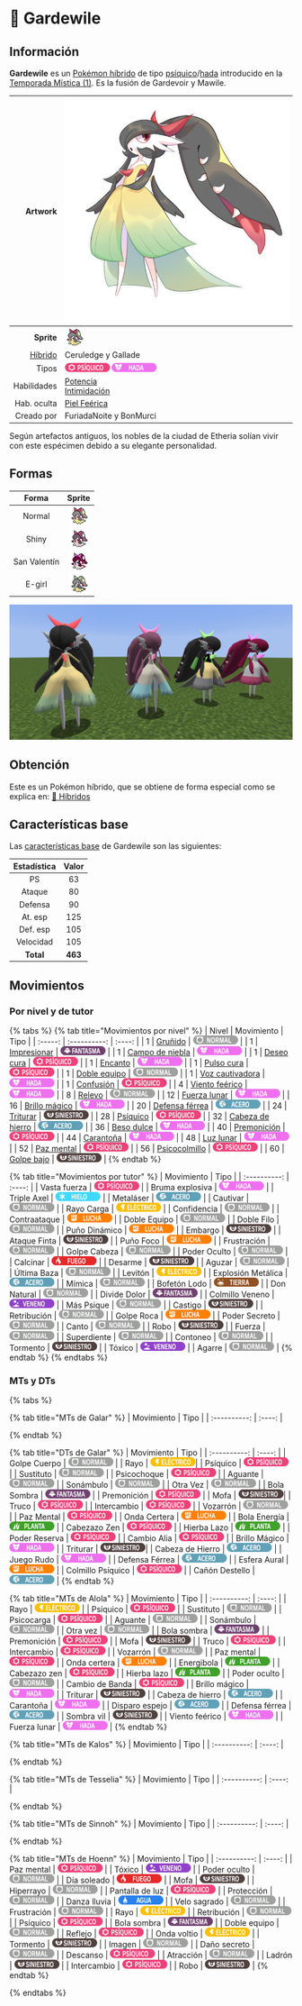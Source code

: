# 🧬 Gardewile

## Información

**Gardewile** es un [Pokémon híbrido](../../funciones/hibridos.md) de tipo [psíquico](https://www.wikidex.net/wiki/Tipo_psiquico)/[hada](https://www.wikidex.net/wiki/Tipo_Hada) introducido en la [Temporada Mística (1)](./). Es la fusión de Gardevoir y Mawile.

|                     **Artwork** | ![Artwork de Gardewile](../../images/pokemon/temporada-1/Gardewile.png)                                                                                    |
| ------------------------------: | -------------------------------------------------------------------------------------------------------------------------------------- |
|                      **Sprite** | ![Sprite de Gardewile](../../images/pokemon/temporada-1/Gardewile-sprite.png)                                                          |
| [Híbrido](#) | Ceruledge y Gallade                                                                                                                     |
|                           Tipos | ![Tipo psiquico](../../images/pokemon/tipos/tipo_psiquico.png) ![Tipo hada](../../images/pokemon/tipos/tipo_hada.png)        |
|                     Habilidades | [Potencia](https://www.wikidex.net/wiki/Potencia)<br>[Intimidación](https://www.wikidex.net/wiki/Intimidación) |
|                     Hab. oculta | [Piel Feérica](https://www.wikidex.net/wiki/Piel_fe%C3%A9rica)                                                                       |
|                      Creado por | FuriadaNoite y BonMurci                                                                                                                |

Según artefactos antiguos, los nobles de la ciudad de Etheria solían vivir con este espécimen debido a su elegante personalidad.

## Formas

|  Forma |                                            Sprite                                           |
| :----: | :-----------------------------------------------------------------------------------------: |
| Normal |        ![Sprite de Gardewile](../../images/pokemon/temporada-1/Gardewile-sprite.png)        |
|  Shiny |  ![Sprite de Gardewile Shiny](../../images/pokemon/temporada-1/Gardewile-sprite-shiny.png)  |
| San Valentín | ![Sprite de Gardewile San Valentín](../../images/pokemon/temporada-1/Gardewile-sprite-valentines.png) |
| E-girl | ![Sprite de Gardewile E-girl](../../images/pokemon/temporada-1/Gardewile-sprite-egirl.png) |

![Formas de Gardewile](../../images/pokemon/temporada-1/Gardewile-formas.png)

## Obtención

Este es un Pokémon híbrido, que se obtiene de forma especial como se explica en: [🧬 Híbridos](../../funciones/hibridos.md)

## Características base

Las [características base](https://www.wikidex.net/wiki/Caracter%C3%ADsticas) de Gardewile son las siguientes:

| Estadística |  Valor  |
| :---------: | :-----: |
|      PS     |    63   |
|    Ataque   |    80   |
|   Defensa   |    90   |
|   At. esp   |   125   |
|   Def. esp  |   105   |
|  Velocidad  |   105   |
|  **Total**  | **463** |

## Movimientos

### Por nivel y de tutor

{% tabs %}
{% tab title="Movimientos por nivel" %}
| Nivel | Movimiento | Tipo |
| :-----: | :----------: | :----: |
| 1 | [Gruñido](https://www.wikidex.net/wiki/Gruñido) | ![tipo normal](../../images/pokemon/tipos/tipo_normal.png) |
| 1 | [Impresionar](https://www.wikidex.net/wiki/Impresionar) | ![tipo fantasma](../../images/pokemon/tipos/tipo_fantasma.png) |
| 1 | [Campo de niebla](https://www.wikidex.net/wiki/Campo_de_niebla) | ![tipo hada](../../images/pokemon/tipos/tipo_hada.png) |
| 1 | [Deseo cura](https://www.wikidex.net/wiki/Deseo_cura) | ![tipo psiquico](../../images/pokemon/tipos/tipo_psiquico.png) |
| 1 | [Encanto](https://www.wikidex.net/wiki/Encanto) | ![tipo hada](../../images/pokemon/tipos/tipo_hada.png) |
| 1 | [Pulso cura](https://www.wikidex.net/wiki/Pulso_cura) | ![tipo psiquico](../../images/pokemon/tipos/tipo_psiquico.png) |
| 1 | [Doble equipo](https://www.wikidex.net/wiki/Doble_equipo) | ![tipo normal](../../images/pokemon/tipos/tipo_normal.png) |
| 1 | [Voz cautivadora](https://www.wikidex.net/wiki/Voz_cautivadora) | ![tipo hada](../../images/pokemon/tipos/tipo_hada.png) |
| 1 | [Confusión](https://www.wikidex.net/wiki/Confusión) | ![tipo psiquico](../../images/pokemon/tipos/tipo_psiquico.png) |
| 4 | [Viento feérico](https://www.wikidex.net/wiki/Viento_feérico) | ![tipo hada](../../images/pokemon/tipos/tipo_hada.png) |
| 8 | [Relevo](https://www.wikidex.net/wiki/Relevo) | ![tipo normal](../../images/pokemon/tipos/tipo_normal.png) |
| 12 | [Fuerza lunar](https://www.wikidex.net/wiki/Fuerza_lunar) | ![tipo hada](../../images/pokemon/tipos/tipo_hada.png) |
| 16 | [Brillo mágico](https://www.wikidex.net/wiki/Brillo_mágico) | ![tipo hada](../../images/pokemon/tipos/tipo_hada.png) |
| 20 | [Defensa férrea](https://www.wikidex.net/wiki/Defensa_férrea) | ![tipo acero](../../images/pokemon/tipos/tipo_acero.png) |
| 24 | [Triturar](https://www.wikidex.net/wiki/Triturar) | ![tipo siniestro](../../images/pokemon/tipos/tipo_siniestro.png) |
| 28 | [Psíquico](https://www.wikidex.net/wiki/Psíquico) | ![tipo psiquico](../../images/pokemon/tipos/tipo_psiquico.png) |
| 32 | [Cabeza de hierro](https://www.wikidex.net/wiki/Cabeza_de_hierro) | ![tipo acero](../../images/pokemon/tipos/tipo_acero.png) |
| 36 | [Beso dulce](https://www.wikidex.net/wiki/Beso_dulce) | ![tipo hada](../../images/pokemon/tipos/tipo_hada.png) |
| 40 | [Premonición](https://www.wikidex.net/wiki/Premonición) | ![tipo psiquico](../../images/pokemon/tipos/tipo_psiquico.png) |
| 44 | [Carantoña](https://www.wikidex.net/wiki/Carantoña) | ![tipo hada](../../images/pokemon/tipos/tipo_hada.png) |
| 48 | [Luz lunar](https://www.wikidex.net/wiki/Luz_lunar) | ![tipo hada](../../images/pokemon/tipos/tipo_hada.png) |
| 52 | [Paz mental](https://www.wikidex.net/wiki/Paz_mental) | ![tipo psiquico](../../images/pokemon/tipos/tipo_psiquico.png) |
| 56 | [Psicocolmillo](https://www.wikidex.net/wiki/Psicocolmillo) | ![tipo psiquico](../../images/pokemon/tipos/tipo_psiquico.png) |
| 60 | [Golpe bajo](https://www.wikidex.net/wiki/) | ![tipo siniestro](../../images/pokemon/tipos/tipo_siniestro.png) |
{% endtab %}

{% tab title="Movimientos por tutor" %}
| Movimiento | Tipo |
| :----------: | :----: |
| Vasta fuerza | ![tipo psiquico](../../images/pokemon/tipos/tipo_psiquico.png) |
| Bruma explosiva | ![tipo hada](../../images/pokemon/tipos/tipo_hada.png) |
| Triple Axel | ![tipo hielo](../../images/pokemon/tipos/tipo_hielo.png) |
| Metaláser | ![tipo acero](../../images/pokemon/tipos/tipo_acero.png) |
| Cautivar | ![tipo normal](../../images/pokemon/tipos/tipo_normal.png) |
| Rayo Carga | ![tipo electrico](../../images/pokemon/tipos/tipo_electrico.png) |
| Confidencia | ![tipo normal](../../images/pokemon/tipos/tipo_normal.png) |
| Contraataque | ![tipo lucha](../../images/pokemon/tipos/tipo_lucha.png) |
| Doble Equipo | ![tipo normal](../../images/pokemon/tipos/tipo_normal.png) |
| Doble Filo | ![tipo normal](../../images/pokemon/tipos/tipo_normal.png) |
| Puño Dinámico | ![tipo lucha](../../images/pokemon/tipos/tipo_lucha.png) |
| Embargo | ![tipo siniestro](../../images/pokemon/tipos/tipo_siniestro.png) |
| Ataque Finta | ![tipo siniestro](../../images/pokemon/tipos/tipo_siniestro.png) |
| Puño Foco | ![tipo lucha](../../images/pokemon/tipos/tipo_lucha.png) |
| Frustración | ![tipo normal](../../images/pokemon/tipos/tipo_normal.png) |
| Golpe Cabeza | ![tipo normal](../../images/pokemon/tipos/tipo_normal.png) |
| Poder Oculto | ![tipo normal](../../images/pokemon/tipos/tipo_normal.png) |
| Calcinar | ![tipo fuego](../../images/pokemon/tipos/tipo_fuego.png) |
| Desarme | ![tipo siniestro](../../images/pokemon/tipos/tipo_siniestro.png) |
| Aguzar | ![tipo normal](../../images/pokemon/tipos/tipo_normal.png) |
| Última Baza | ![tipo normal](../../images/pokemon/tipos/tipo_normal.png) |
| Levitón | ![tipo electrico](../../images/pokemon/tipos/tipo_electrico.png) |
| Explosión Metálica | ![tipo acero](../../images/pokemon/tipos/tipo_acero.png) |
| Mímica | ![tipo normal](../../images/pokemon/tipos/tipo_normal.png) |
| Bofetón Lodo | ![tipo tierra](../../images/pokemon/tipos/tipo_tierra.png) |
| Don Natural | ![tipo normal](../../images/pokemon/tipos/tipo_normal.png) |
| Divide Dolor | ![tipo fantasma](../../images/pokemon/tipos/tipo_fantasma.png) |
| Colmillo Veneno | ![tipo veneno](../../images/pokemon/tipos/tipo_veneno.png) |
| Más Psique | ![tipo normal](../../images/pokemon/tipos/tipo_normal.png) |
| Castigo | ![tipo siniestro](../../images/pokemon/tipos/tipo_siniestro.png) |
| Retribución | ![tipo normal](../../images/pokemon/tipos/tipo_normal.png) |
| Golpe Roca | ![tipo lucha](../../images/pokemon/tipos/tipo_lucha.png) |
| Poder Secreto | ![tipo normal](../../images/pokemon/tipos/tipo_normal.png) |
| Canto | ![tipo normal](../../images/pokemon/tipos/tipo_normal.png) |
| Robo | ![tipo siniestro](../../images/pokemon/tipos/tipo_siniestro.png) |
| Fuerza | ![tipo normal](../../images/pokemon/tipos/tipo_normal.png) |
| Superdiente | ![tipo normal](../../images/pokemon/tipos/tipo_normal.png) |
| Contoneo | ![tipo normal](../../images/pokemon/tipos/tipo_normal.png) |
| Tormento | ![tipo siniestro](../../images/pokemon/tipos/tipo_siniestro.png) |
| Tóxico | ![tipo veneno](../../images/pokemon/tipos/tipo_veneno.png) |
| Agarre | ![tipo normal](../../images/pokemon/tipos/tipo_normal.png) |
{% endtab %}
{% endtabs %}

### MTs y DTs
{% tabs %}

{% tab title="MTs de Galar" %}
| Movimiento | Tipo |
| :----------: | :----: |

{% endtab %}

{% tab title="DTs de Galar" %}
| Movimiento | Tipo |
| :----------: | :----: |
| Golpe Cuerpo       | ![tipo normal](../../images/pokemon/tipos/tipo_normal.png)      |
| Rayo               | ![tipo eléctrico](../../images/pokemon/tipos/tipo_electrico.png)|
| Psíquico           | ![tipo psíquico](../../images/pokemon/tipos/tipo_psiquico.png)  |
| Sustituto          | ![tipo normal](../../images/pokemon/tipos/tipo_normal.png)      |
| Psicochoque        | ![tipo psíquico](../../images/pokemon/tipos/tipo_psiquico.png)  |
| Aguante            | ![tipo normal](../../images/pokemon/tipos/tipo_normal.png)      |
| Sonámbulo          | ![tipo normal](../../images/pokemon/tipos/tipo_normal.png)      |
| Otra Vez           | ![tipo normal](../../images/pokemon/tipos/tipo_normal.png)      |
| Bola Sombra        | ![tipo fantasma](../../images/pokemon/tipos/tipo_fantasma.png)  |
| Premonición        | ![tipo psíquico](../../images/pokemon/tipos/tipo_psiquico.png)  |
| Mofa               | ![tipo siniestro](../../images/pokemon/tipos/tipo_siniestro.png)|
| Truco              | ![tipo psíquico](../../images/pokemon/tipos/tipo_psiquico.png)  |
| Intercambio        | ![tipo psíquico](../../images/pokemon/tipos/tipo_psiquico.png)  |
| Vozarrón           | ![tipo normal](../../images/pokemon/tipos/tipo_normal.png)      |
| Paz Mental         | ![tipo psíquico](../../images/pokemon/tipos/tipo_psiquico.png)  |
| Onda Certera       | ![tipo lucha](../../images/pokemon/tipos/tipo_lucha.png)        |
| Bola Energía       | ![tipo planta](../../images/pokemon/tipos/tipo_planta.png)      |
| Cabezazo Zen       | ![tipo psíquico](../../images/pokemon/tipos/tipo_psiquico.png)  |
| Hierba Lazo        | ![tipo planta](../../images/pokemon/tipos/tipo_planta.png)      |
| Poder Reserva      | ![tipo psíquico](../../images/pokemon/tipos/tipo_psiquico.png)  |
| Cambio Alia        | ![tipo psíquico](../../images/pokemon/tipos/tipo_psiquico.png)  |
| Brillo Mágico      | ![tipo hada](../../images/pokemon/tipos/tipo_hada.png)          |
| Triturar           | ![tipo siniestro](../../images/pokemon/tipos/tipo_siniestro.png)|
| Cabeza de Hierro   | ![tipo acero](../../images/pokemon/tipos/tipo_acero.png)        |
| Juego Rudo         | ![tipo hada](../../images/pokemon/tipos/tipo_hada.png)          |
| Defensa Férrea     | ![tipo acero](../../images/pokemon/tipos/tipo_acero.png)        |
| Esfera Aural       | ![tipo lucha](../../images/pokemon/tipos/tipo_lucha.png)        |
| Colmillo Psíquico  | ![tipo psíquico](../../images/pokemon/tipos/tipo_psiquico.png)  |
| Cañón Destello     | ![tipo acero](../../images/pokemon/tipos/tipo_acero.png)        |
{% endtab %}

{% tab title="MTs de Alola" %}
| Movimiento | Tipo |
| :----------: | :----: |
| Rayo                | ![tipo eléctrico](../../images/pokemon/tipos/tipo_electrico.png)  |
| Psíquico            | ![tipo psíquico](../../images/pokemon/tipos/tipo_psiquico.png)    |
| Sustituto           | ![tipo normal](../../images/pokemon/tipos/tipo_normal.png)        |
| Psicocarga          | ![tipo psíquico](../../images/pokemon/tipos/tipo_psiquico.png)    |
| Aguante             | ![tipo normal](../../images/pokemon/tipos/tipo_normal.png)        |
| Sonámbulo           | ![tipo normal](../../images/pokemon/tipos/tipo_normal.png)        |
| Otra vez            | ![tipo normal](../../images/pokemon/tipos/tipo_normal.png)        |
| Bola sombra         | ![tipo fantasma](../../images/pokemon/tipos/tipo_fantasma.png)    |
| Premonición         | ![tipo psíquico](../../images/pokemon/tipos/tipo_psiquico.png)    |
| Mofa                | ![tipo siniestro](../../images/pokemon/tipos/tipo_siniestro.png)  |
| Truco               | ![tipo psíquico](../../images/pokemon/tipos/tipo_psiquico.png)    |
| Intercambio         | ![tipo psíquico](../../images/pokemon/tipos/tipo_psiquico.png)    |
| Vozarrón            | ![tipo normal](../../images/pokemon/tipos/tipo_normal.png)        |
| Paz mental          | ![tipo psíquico](../../images/pokemon/tipos/tipo_psiquico.png)    |
| Onda certera        | ![tipo lucha](../../images/pokemon/tipos/tipo_lucha.png)          |
| Energibola          | ![tipo planta](../../images/pokemon/tipos/tipo_planta.png)        |
| Cabezazo zen        | ![tipo psíquico](../../images/pokemon/tipos/tipo_psiquico.png)    |
| Hierba lazo         | ![tipo planta](../../images/pokemon/tipos/tipo_planta.png)        |
| Poder oculto        | ![tipo normal](../../images/pokemon/tipos/tipo_normal.png)        |
| Cambio de Banda     | ![tipo psíquico](../../images/pokemon/tipos/tipo_psiquico.png)    |
| Brillo mágico       | ![tipo hada](../../images/pokemon/tipos/tipo_hada.png)            |
| Triturar            | ![tipo siniestro](../../images/pokemon/tipos/tipo_siniestro.png)  |
| Cabeza de hierro    | ![tipo acero](../../images/pokemon/tipos/tipo_acero.png)          |
| Carantoña           | ![tipo hada](../../images/pokemon/tipos/tipo_hada.png)            |
| Disparo espejo      | ![tipo acero](../../images/pokemon/tipos/tipo_acero.png)          |
| Defensa férrea      | ![tipo acero](../../images/pokemon/tipos/tipo_acero.png)          |
| Sombra vil          | ![tipo siniestro](../../images/pokemon/tipos/tipo_siniestro.png)  |
| Viento feérico      | ![tipo hada](../../images/pokemon/tipos/tipo_hada.png)            |
| Fuerza lunar        | ![tipo hada](../../images/pokemon/tipos/tipo_hada.png)            |
{% endtab %}

{% tab title="MTs de Kalos" %}
| Movimiento | Tipo |
| :----------: | :----: |

{% endtab %}

{% tab title="MTs de Tesselia" %}
| Movimiento | Tipo |
| :----------: | :----: |

{% endtab %}

{% tab title="MTs de Sinnoh" %}
| Movimiento | Tipo |
| :----------: | :----: |

{% endtab %}

{% tab title="MTs de Hoenn" %}
| Movimiento | Tipo |
| :----------: | :----: |
| Paz mental          | ![tipo psíquico](../../images/pokemon/tipos/tipo_psiquico.png)    |
| Tóxico              | ![tipo veneno](../../images/pokemon/tipos/tipo_veneno.png)    |
| Poder oculto        | ![tipo normal](../../images/pokemon/tipos/tipo_normal.png)    |
| Día soleado         | ![tipo fuego](../../images/pokemon/tipos/tipo_fuego.png)    |
| Mofa                | ![tipo siniestro](../../images/pokemon/tipos/tipo_siniestro.png)    |
| Hiperrayo           | ![tipo normal](../../images/pokemon/tipos/tipo_normal.png)    |
| Pantalla de luz     | ![tipo psíquico](../../images/pokemon/tipos/tipo_psiquico.png)    |
| Protección          | ![tipo normal](../../images/pokemon/tipos/tipo_normal.png)    |
| Danza lluvia        | ![tipo agua](../../images/pokemon/tipos/tipo_agua.png)    |
| Velo sagrado        | ![tipo normal](../../images/pokemon/tipos/tipo_normal.png)    |
| Frustración         | ![tipo normal](../../images/pokemon/tipos/tipo_normal.png)    |
| Rayo                | ![tipo electrico](../../images/pokemon/tipos/tipo_electrico.png)    |
| Retribución         | ![tipo normal](../../images/pokemon/tipos/tipo_normal.png)    |
| Psíquico            | ![tipo psíquico](../../images/pokemon/tipos/tipo_psiquico.png)    |
| Bola sombra         | ![tipo fantasma](../../images/pokemon/tipos/tipo_fantasma.png)    |
| Doble equipo        | ![tipo normal](../../images/pokemon/tipos/tipo_normal.png)    |
| Reflejo             | ![tipo psíquico](../../images/pokemon/tipos/tipo_psiquico.png)    |
| Onda voltio         | ![tipo electrico](../../images/pokemon/tipos/tipo_electrico.png)    |
| Tormento            | ![tipo siniestro](../../images/pokemon/tipos/tipo_siniestro.png)    |
| Imagen              | ![tipo normal](../../images/pokemon/tipos/tipo_normal.png)    |
| Daño secreto        | ![tipo normal](../../images/pokemon/tipos/tipo_normal.png)    |
| Descanso            | ![tipo psíquico](../../images/pokemon/tipos/tipo_psiquico.png)    |
| Atracción           | ![tipo normal](../../images/pokemon/tipos/tipo_normal.png)    |
| Ladrón              | ![tipo siniestro](../../images/pokemon/tipos/tipo_siniestro.png)    |
| Intercambio         | ![tipo psíquico](../../images/pokemon/tipos/tipo_psiquico.png)    |
| Robo                | ![tipo siniestro](../../images/pokemon/tipos/tipo_siniestro.png)    |
{% endtab %}

{% endtabs %}


